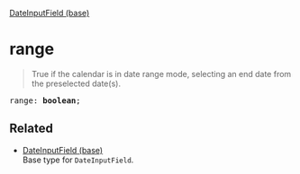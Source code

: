 [DateInputField (base)](DateInputField_base.md)

# range

> True if the calendar is in date range mode, selecting an end date from the preselected date(s).

<pre class="docgen_signature">range: <b>boolean</b>;</pre>

## Related

- [<!--{ref:type}-->DateInputField (base)](DateInputField_base.md) \
    Base type for `DateInputField`.
